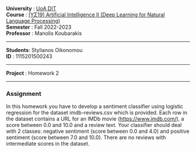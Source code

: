 **University** : [UoA DIT](https://www.di.uoa.gr/)  
**Course**     : [[ΥΣ19] Artificial Intelligence II (Deep Learning for Natural Language Processing)](https://www.di.uoa.gr/en/studies/undergraduate/805)  
**Semester**   : Fall 2022-2023  
**Professor**  : Manolis Koubarakis  
___   
**Students**: Stylianos Oikonomou  
**ID** : 1115201500243  
___  
**Project** : Homework 2  
___  
### Assignment  
In this homework you have to develop a sentiment classifier using logistic regression for the dataset imdb-reviews.csv which is provided. Each row in the dataset contains a URL for an IMDb movie (https://www.imdb.com/), a score between 0.0 and 10.0 and a review text. Your classifier should deal with 2 classes: negative sentiment (score between 0.0 and 4.0) and positive sentiment (score between 7.0 and 10.0). There are no reviews with intermediate scores in the dataset.
